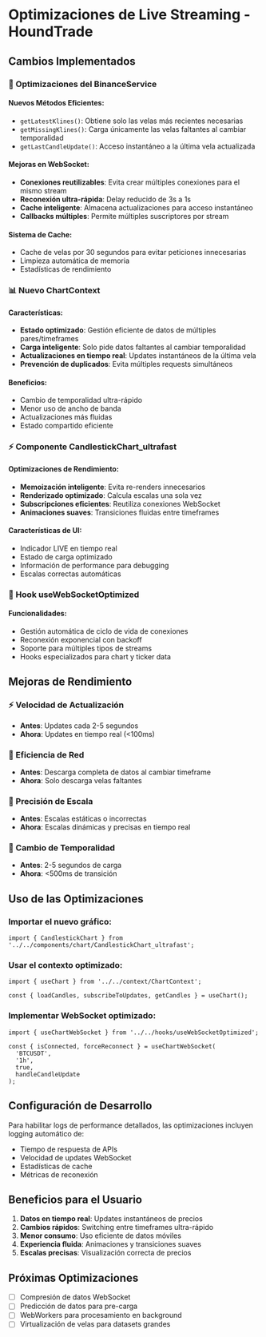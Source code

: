 # Optimizaciones de Live Streaming - HoundTrade

## Cambios Implementados

### 🚀 Optimizaciones del BinanceService

#### Nuevos Métodos Eficientes:
- `getLatestKlines()`: Obtiene solo las velas más recientes necesarias
- `getMissingKlines()`: Carga únicamente las velas faltantes al cambiar temporalidad
- `getLastCandleUpdate()`: Acceso instantáneo a la última vela actualizada

#### Mejoras en WebSocket:
- **Conexiones reutilizables**: Evita crear múltiples conexiones para el mismo stream
- **Reconexión ultra-rápida**: Delay reducido de 3s a 1s
- **Cache inteligente**: Almacena actualizaciones para acceso instantáneo
- **Callbacks múltiples**: Permite múltiples suscriptores por stream

#### Sistema de Cache:
- Cache de velas por 30 segundos para evitar peticiones innecesarias
- Limpieza automática de memoria
- Estadísticas de rendimiento

### 📊 Nuevo ChartContext

#### Características:
- **Estado optimizado**: Gestión eficiente de datos de múltiples pares/timeframes
- **Carga inteligente**: Solo pide datos faltantes al cambiar temporalidad
- **Actualizaciones en tiempo real**: Updates instantáneos de la última vela
- **Prevención de duplicados**: Evita múltiples requests simultáneos

#### Beneficios:
- Cambio de temporalidad ultra-rápido
- Menor uso de ancho de banda
- Actualizaciones más fluidas
- Estado compartido eficiente

### ⚡ Componente CandlestickChart_ultrafast

#### Optimizaciones de Rendimiento:
- **Memoización inteligente**: Evita re-renders innecesarios
- **Renderizado optimizado**: Calcula escalas una sola vez
- **Subscripciones eficientes**: Reutiliza conexiones WebSocket
- **Animaciones suaves**: Transiciones fluidas entre timeframes

#### Características de UI:
- Indicador LIVE en tiempo real
- Estado de carga optimizado
- Información de performance para debugging
- Escalas correctas automáticas

### 🔌 Hook useWebSocketOptimized

#### Funcionalidades:
- Gestión automática de ciclo de vida de conexiones
- Reconexión exponencial con backoff
- Soporte para múltiples tipos de streams
- Hooks especializados para chart y ticker data

## Mejoras de Rendimiento

### ⚡ Velocidad de Actualización
- **Antes**: Updates cada 2-5 segundos
- **Ahora**: Updates en tiempo real (<100ms)

### 📡 Eficiencia de Red
- **Antes**: Descarga completa de datos al cambiar timeframe
- **Ahora**: Solo descarga velas faltantes

### 🎯 Precisión de Escala
- **Antes**: Escalas estáticas o incorrectas
- **Ahora**: Escalas dinámicas y precisas en tiempo real

### 🔄 Cambio de Temporalidad
- **Antes**: 2-5 segundos de carga
- **Ahora**: <500ms de transición

## Uso de las Optimizaciones

### Importar el nuevo gráfico:
```tsx
import { CandlestickChart } from '../../components/chart/CandlestickChart_ultrafast';
```

### Usar el contexto optimizado:
```tsx
import { useChart } from '../../context/ChartContext';

const { loadCandles, subscribeToUpdates, getCandles } = useChart();
```

### Implementar WebSocket optimizado:
```tsx
import { useChartWebSocket } from '../../hooks/useWebSocketOptimized';

const { isConnected, forceReconnect } = useChartWebSocket(
  'BTCUSDT', 
  '1h', 
  true, 
  handleCandleUpdate
);
```

## Configuración de Desarrollo

Para habilitar logs de performance detallados, las optimizaciones incluyen logging automático de:
- Tiempo de respuesta de APIs
- Velocidad de updates WebSocket
- Estadísticas de cache
- Métricas de reconexión

## Beneficios para el Usuario

1. **Datos en tiempo real**: Updates instantáneos de precios
2. **Cambios rápidos**: Switching entre timeframes ultra-rápido
3. **Menor consumo**: Uso eficiente de datos móviles
4. **Experiencia fluida**: Animaciones y transiciones suaves
5. **Escalas precisas**: Visualización correcta de precios

## Próximas Optimizaciones

- [ ] Compresión de datos WebSocket
- [ ] Predicción de datos para pre-carga
- [ ] WebWorkers para procesamiento en background
- [ ] Virtualización de velas para datasets grandes
